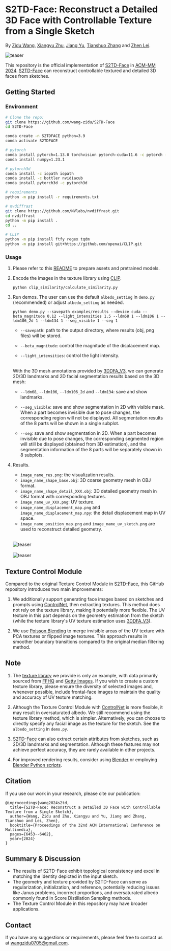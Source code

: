 # S2TD-Face: Reconstruct a Detailed 3D Face with Controllable Texture from a Single Sketch

By [Zidu Wang](https://wang-zidu.github.io/), [Xiangyu Zhu](https://xiangyuzhu-open.github.io/homepage/), [Jiang Yu](https://scholar.google.com/citations?view_op=list_works&hl=zh-CN&user=QYY-3I0AAAAJ), [Tianshuo Zhang](https://openreview.net/profile?id=~Tianshuo_Zhang2) and [Zhen Lei](http://www.cbsr.ia.ac.cn/users/zlei/).

![teaser](/teaser/1.jpg)

This repository is the official implementation of [S2TD-Face](https://arxiv.org/abs/2408.01218) in [ACM-MM 2024](https://2024.acmmm.org/). [S2TD-Face](https://arxiv.org/abs/2408.01218) can reconstruct controllable textured and detailed 3D
faces from sketches.

## Getting Started
### Environment
  ```bash
  # Clone the repo:
  git clone https://github.com/wang-zidu/S2TD-Face
  cd S2TD-Face

  conda create -n S2TDFACE python=3.9
  conda activate S2TDFACE

  # pytorch
  conda install pytorch=1.13.0 torchvision pytorch-cuda=11.6 -c pytorch -c nvidia
  conda install numpy=1.23.1

  # pytorch3d
  conda install -c iopath iopath
  conda install -c bottler nvidiacub
  conda install pytorch3d -c pytorch3d

  # requirements
  python -m pip install -r requirements.txt

  # nvdiffrast
  git clone https://github.com/NVlabs/nvdiffrast.git
  cd nvdiffrast
  python -m pip install .
  cd ..

  # CLIP
  python -m pip install ftfy regex tqdm
  python -m pip install git+https://github.com/openai/CLIP.git
  ```  

### Usage
1. Please refer to this [README](https://github.com/wang-zidu/S2TD-Face/blob/main/assets/) to prepare assets and pretrained models.

2. Encode the images in the texture library using [CLIP](https://github.com/openai/CLIP).

    ```
    python clip_similarity/calculate_similarity.py
    ```

3. Run demos. The user can use the default `albedo_setting` in `demo.py` (recommended) or adjust `albedo_setting` as needed.

    ```
    python demo.py --savepath examples/results --device cuda --beta_magnitude 0.12 --light_intensities 1.5 --ldm68 1 --ldm106 1 --ldm106_2d 1 --ldm134 1 --seg_visible 1 --seg 1
    ```

     - `--savepath`: path to the output directory, where results (obj, png files) will be stored.

     - `--beta_magnitude`: control the magnitude of the displacement map.

     - `--light_intensities`: control the light intensity.

     <br>With the 3D mesh annotations provided by [3DDFA_V3](https://arxiv.org/abs/2312.00311), we can generate 2D/3D landmarks and 2D facial segmentation results based on the 3D mesh:

     - `--ldm68`, `--ldm106`, `--ldm106_2d` and `--ldm134`: save and show landmarks.

      - `--seg_visible`: save and show segmentation in 2D with visible mask. When a part becomes invisible due to pose changes, the corresponding region will not be displayed. All segmentation results of the 8 parts will be shown in a single subplot. 

      - `--seg`: save and show segmentation in 2D. When a part becomes invisible due to pose changes, the corresponding segmented region will still be displayed (obtained from 3D estimation), and the segmentation information of the 8 parts will be separately shown in 8 subplots.

4. Results.
     - `image_name_res.png`: the visualization results.
     - `image_name_shape_base.obj`: 3D coarse geometry mesh in OBJ format.
     - `image_name_shape_detail_XXX.obj`: 3D detailed geometry mesh in OBJ format  with corresponding textures.
     - `image_name_uv_XXX.png`: UV texture.
     - `image_name_displacement_map.png` and `image_name_displacement_map.npy`: the detail displacement map in UV space.
     - `image_name_position_map.png` and `image_name_uv_sketch.png` are used to reconstruct detailed geometry.


    <br>![teaser](/teaser/sketch1_res.png)<br>
    <br>![teaser](/teaser/sketch5_res.png)<br>

## Texture Control Module

Compared to the original Texture Control Module in [S2TD-Face](https://github.com/wang-zidu/S2TD-Face), this GitHub repository introduces two main improvements:
1. We additionally support generating face images based on sketches and prompts using [ControlNet](https://github.com/lllyasviel/ControlNet-v1-1-nightly), then extracting textures. This method does not rely on the texture library, making it potentially more flexible. The UV texture in this part depends on the geometry estimation from the sketch (while the texture library's UV texture estimation uses [3DDFA_V3](https://arxiv.org/abs/2312.00311)).

2. We use [Poisson Blending](https://www.cs.jhu.edu/~misha/Fall07/Papers/Perez03.pdf) to merge invisible areas of the UV texture with PCA textures or flipped image textures. This approach results in smoother boundary transitions compared to the original median filtering method.

## Note

1. The [texture library](https://huggingface.co/datasets/Zidu-Wang/S2TD-Face/tree/main/texture_library) we provide is only an example, with data primarily sourced from [FFHQ](https://github.com/NVlabs/ffhq-dataset) and [Getty Images](https://www.gettyimages.hk/). If you wish to create a custom texture library, please ensure the diversity of selected images and, whenever possible, include frontal-face images to maintain the quality and accuracy of UV texture matching.

2. Although the Texture Control Module with [ControlNet](https://github.com/lllyasviel/ControlNet-v1-1-nightly) is more flexible, it may result in oversaturated albedo. We still recommend using the texture library method, which is simpler. Alternatively, you can choose to directly specify any facial image as the texture for the sketch. See the `albedo_setting` in `demo.py`.

3. [S2TD-Face](https://arxiv.org/abs/2408.01218) can also extract certain attributes from sketches, such as 2D/3D landmarks and segmentation. Although these features may not achieve perfect accuracy, they are rarely available in other projects.

4. For improved rendering results, consider using [Blender](https://www.blender.org/) or employing [Blender Python scripts](https://github.com/yuki-koyama/blender-cli-rendering).

## Citation
If you use our work in your research, please cite our publication:
```
@inproceedings{wang2024s2td,
  title={S2TD-Face: Reconstruct a Detailed 3D Face with Controllable Texture from a Single Sketch},
  author={Wang, Zidu and Zhu, Xiangyu and Yu, Jiang and Zhang, Tianshuo and Lei, Zhen},
  booktitle={Proceedings of the 32nd ACM International Conference on Multimedia},
  pages={6453--6462},
  year={2024}
}
```

## Summary & Discussion
- The results of S2TD-Face exhibit topological consistency and excel in matching the identity depicted in the input sketch.
- The geometry and texture provided by S2TD-Face can serve as regularization, initialization, and reference, potentially reducing issues like Janus problems, incorrect proportions, and oversaturated albedo commonly found in Score Distillation Sampling methods.
- The Texture Control Module in this repository may have broader applications.
  
## Contact
If you have any suggestions or requirements, please feel free to contact us at wangzidu0705@gmail.com. 
